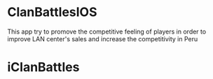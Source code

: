 # ClanBattlesIOS

This app try to promove the competitive feeling of players in order to improve LAN center's sales and increase the competitivity in Peru
# iClanBattles
